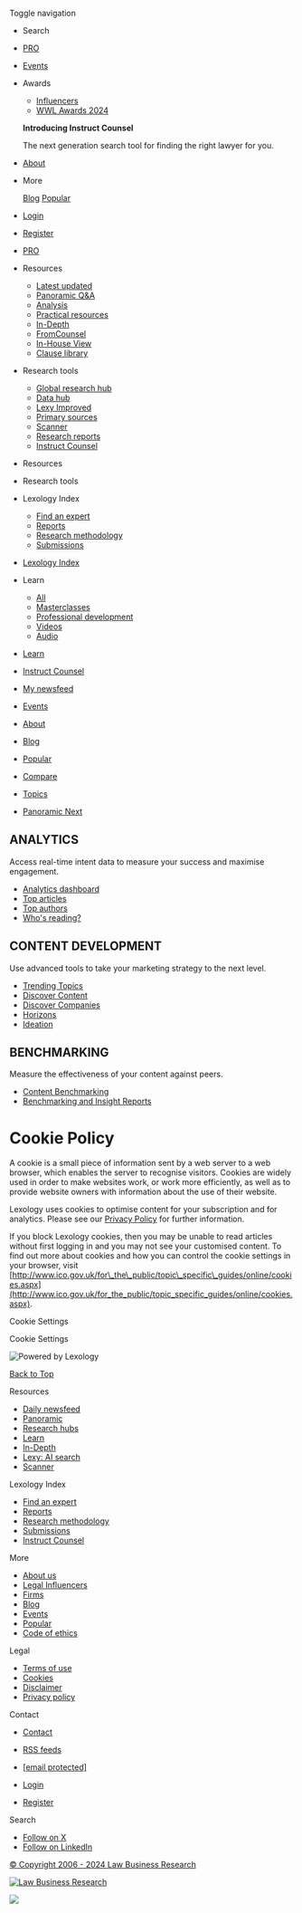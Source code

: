 Toggle navigation

[](https://www.lexology.com/)

* Search  
    
* [PRO](https://www.lexology.com/pro)
* [Events](https://www.lexology.com/events)
* Awards
    
    * [Influencers](https://www.lexology.com/influencers)
    * [WWL Awards 2024](https://events.whoswholegal.com/lnGyzr?RefId=lexawardstab)
    
    **Introducing Instruct Counsel**
    
    The next generation search tool for finding the right lawyer for you.
    
* [About](https://www.lexology.com/about)
* More
    
    [Blog](https://www.lexology.com/blog) [Popular](https://www.lexology.com/library/popular)
    
* [Login](https://www.lexology.com/account/login?returnurl=%2Fcookies)
* [Register](https://www.lexology.com/account/register.aspx?returnurl=%2Fcookies)

* [PRO](https://www.lexology.com/pro)
* Resources
    
    * [Latest updated](https://www.lexology.com/search?ct=0&utm_content=resourcenav)
    * [Panoramic Q&A](https://www.lexology.com/panoramic/workareas?utm_content=resourcenav)
    * [Analysis](https://www.lexology.com/content/analysis?utm_content=resourcenav)
    * [Practical resources](https://www.lexology.com/content/practical-resources?utm_content=resourcenav)
    * [In-Depth](https://www.lexology.com/indepth?utm_content=resourcenav)
    * [FromCounsel](https://www.lexology.com/content/companylawguides?utm_content=resourcenav)
    * [In-House View](https://www.lexology.com/inhouseview?utm_content=resourcenav)
    * [Clause library](https://www.lexology.com/content/practical-resources?page=1&rt=2154335&utm_content=resourcenav)
    
* Research tools
    
    * [Global research hub](https://www.lexology.com/research/hubs/all?utm_content=researchnav)
    * [Data hub](https://www.lexology.com/pro/hubs/Data?utm_content=researchnav)
    * [Lexy Improved](https://www.lexology.com/lexy?utm_content=researchnav)
    * [Primary sources](https://www.lexology.com/primarysources?utm_content=researchnav)
    * [Scanner](https://www.lexology.com/scanner?utm_content=researchnav)
    * [Research reports](https://www.lexology.com/pro/reports?utm_content=researchnav)
    * [Instruct Counsel](https://www.lexology.com/instructcounsel/find?utm_content=researchnav)
    

* Resources
* Research tools
* Lexology Index
    
    * [Find an expert](https://www.lexology.com/index)
    * [Reports](https://www.lexology.com/index/reports)
    * [Research methodology](https://www.lexology.com/index/methodology)
    * [Submissions](https://www.lexology.com/index/submissions)
    
* [Lexology Index](https://www.lexology.com/index)
* Learn
    
    * [All](https://www.lexology.com/learn/content/all)
    * [Masterclasses](https://www.lexology.com/learn/webinars/all)
    * [Professional development](https://www.lexology.com/learn/professionaldevelopment/all)
    * [Videos](https://www.lexology.com/learn/videos/all)
    * [Audio](https://www.lexology.com/learn/audio/all)
    
* [Learn](https://www.lexology.com/learn)
* [Instruct Counsel](https://www.lexology.com/instructcounsel/find)
* [My newsfeed](https://www.lexology.com/)
* [Events](https://www.lexology.com/events)
* [About](https://www.lexology.com/about)
* [Blog](https://www.lexology.com/blog)
* [Popular](https://www.lexology.com/library/popular)

* [Compare](https://www.lexology.com/panoramic)
* [Topics](https://www.lexology.com/panoramic/workareas)
* [Panoramic Next](https://www.lexology.com/panoramicnext)

ANALYTICS
---------

Access real-time intent data to measure your success and maximise engagement.

* [Analytics dashboard](https://www.lexology.com/analytics/dashboard)
* [Top articles](https://www.lexology.com/analytics/articles)
* [Top authors](https://www.lexology.com/analytics/authors)
* [Who's reading?](https://www.lexology.com/analytics/dashboard#audience)

CONTENT DEVELOPMENT
-------------------

Use advanced tools to take your marketing strategy to the next level.

* [Trending Topics](https://www.lexology.com/topics/trending)
* [Discover Content](https://www.lexology.com/create/discover)
* [Discover Companies](https://www.lexology.com/create/discovercompanies)
* [Horizons](https://www.lexology.com/horizons)
* [Ideation](https://www.lexology.com/create/contentideation)

BENCHMARKING
------------

Measure the effectiveness of your content against peers.

* [Content Benchmarking](https://www.lexology.com/analytics/benchmarking)
* [Benchmarking and Insight Reports](https://www.lexology.com/insights/reports)

Cookie Policy
=============

A cookie is a small piece of information sent by a web server to a web browser, which enables the server to recognise visitors. Cookies are widely used in order to make websites work, or work more efficiently, as well as to provide website owners with information about the use of their website.

Lexology uses cookies to optimise content for your subscription and for analytics. Please see our [Privacy Policy](https://www.lexology.com/Info/Privacy) for further information.

If you block Lexology cookies, then you may be unable to read articles without first logging in and you may not see your customised content. To find out more about cookies and how you can control the cookie settings in your browser, visit [http://www.ico.gov.uk/for\_the\_public/topic\_specific\_guides/online/cookies.aspx](http://www.ico.gov.uk/for_the_public/topic_specific_guides/online/cookies.aspx).

Cookie Settings

Cookie Settings

![Powered by Lexology](/images/redesign_2015/Powered_by_Lexology_Logo-print.png)

[Back to Top](# "Back to top")

Resources

* [Daily newsfeed](https://www.lexology.com/)
* [Panoramic](https://www.lexology.com/panoramic/workareas)
* [Research hubs](https://www.lexology.com/research/hubs/all)
* [Learn](https://www.lexology.com/learn/content/all)
* [In-Depth](https://www.lexology.com/indepth)
* [Lexy: AI search](https://www.lexology.com/lexy)
* [Scanner](https://www.lexology.com/scanner)

Lexology Index

* [Find an expert](https://www.lexology.com/index)
* [Reports](https://www.lexology.com/index/reports)
* [Research methodology](https://www.lexology.com/index/methodology)
* [Submissions](https://www.lexology.com/index/submissions)
* [Instruct Counsel](https://www.lexology.com/instructcounsel/find)

More

* [About us](https://www.lexology.com/about)
* [Legal Influencers](https://www.lexology.com/influencers)
* [Firms](https://www.lexology.com/hub/firms)
* [Blog](https://www.lexology.com/blog)
* [Events](https://www.lexology.com/events)
* [Popular](https://www.lexology.com/library/popular)
* [Code of ethics](https://www.lexology.com/code-of-ethics)

Legal

* [Terms of use](https://www.lexology.com/terms)
* [Cookies](https://www.lexology.com/cookies)
* [Disclaimer](https://www.lexology.com/disclaimer)
* [Privacy policy](https://www.lexology.com/privacy)

Contact

* [Contact](https://www.lexology.com/info/contact)
* [RSS feeds](https://www.lexology.com/account/rss)
* [\[email protected\]](https://www.lexology.com/cdn-cgi/l/email-protection)

* [Login](https://www.lexology.com/account/login?ReturnUrl=%2fcookies)
* [Register](https://www.lexology.com/account/register.aspx)

Search  

* [Follow on X](https://x.com/lexology)
* [Follow on LinkedIn](https://www.linkedin.com/company/lexology)

[© Copyright 2006 - 2024 Law Business Research](https://www.lexology.com/Copyright)

[![Law Business Research](/images/lbr/LBR-Logo-Black-RGB.svg)](https://www.lbresearch.com/)

   

![](https://px.ads.linkedin.com/collect/?pid=5829242&fmt=gif)